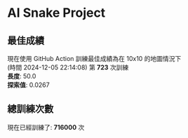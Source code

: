 
# AI Snake Project

## **最佳成績**


































現在使用 GitHub Action 訓練最佳成績為在 10x10 的地圖情況下  
(時間 2024-12-05 22:14:08) 第 **723** 次訓練  
**長度**: 50.0  
**探索值**: 0.0267





































































## 總訓練次數
現在已經訓練了: **716000** 次
